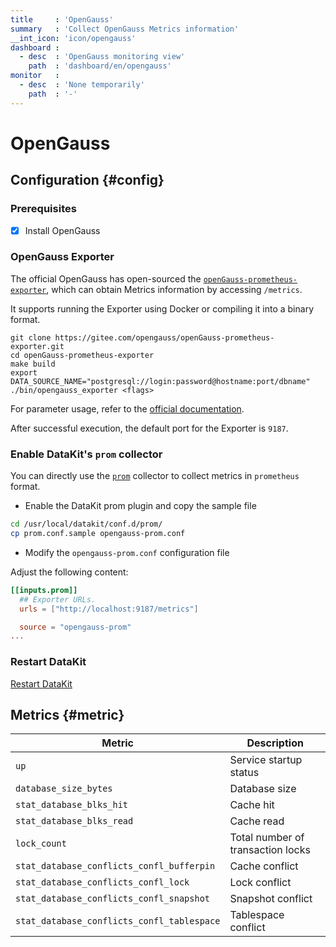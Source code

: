 ```yaml
---
title     : 'OpenGauss'
summary   : 'Collect OpenGauss Metrics information'
__int_icon: 'icon/opengauss'
dashboard :
  - desc  : 'OpenGauss monitoring view'
    path  : 'dashboard/en/opengauss'
monitor   :
  - desc  : 'None temporarily'
    path  : '-'
---
```


<!-- markdownlint-disable MD025 -->
# OpenGauss
<!-- markdownlint-enable -->

## Configuration {#config}

### Prerequisites

- [x] Install OpenGauss

### OpenGauss Exporter

The official OpenGauss has open-sourced the [`openGauss-prometheus-exporter`](https://gitee.com/opengauss/openGauss-prometheus-exporter), which can obtain Metrics information by accessing `/metrics`.

It supports running the Exporter using Docker or compiling it into a binary format.


```shell
git clone https://gitee.com/opengauss/openGauss-prometheus-exporter.git
cd openGauss-prometheus-exporter
make build
export DATA_SOURCE_NAME="postgresql://login:password@hostname:port/dbname"
./bin/opengauss_exporter <flags>
```

For parameter usage, refer to the [official documentation](https://gitee.com/opengauss/openGauss-prometheus-exporter#flags).

After successful execution, the default port for the Exporter is `9187`.

### Enable DataKit's `prom` collector

You can directly use the [`prom`](./prom.md) collector to collect metrics in `prometheus` format.

- Enable the DataKit prom plugin and copy the sample file

```bash
cd /usr/local/datakit/conf.d/prom/
cp prom.conf.sample opengauss-prom.conf
```

- Modify the `opengauss-prom.conf` configuration file

Adjust the following content:

```toml
[[inputs.prom]]
  ## Exporter URLs.
  urls = ["http://localhost:9187/metrics"]

  source = "opengauss-prom"
...
```

### Restart DataKit

[Restart DataKit](../datakit/datakit-service-how-to.md#manage-service)

## Metrics {#metric}


| Metric | Description |
| -- | -- |
| `up` | Service startup status |
| `database_size_bytes` | Database size |
| `stat_database_blks_hit`| Cache hit|
| `stat_database_blks_read`| Cache read|
| `lock_count`| Total number of transaction locks|
| `stat_database_conflicts_confl_bufferpin`| Cache conflict|
| `stat_database_conflicts_confl_lock`| Lock conflict|
| `stat_database_conflicts_confl_snapshot`| Snapshot conflict|
| `stat_database_conflicts_confl_tablespace`| Tablespace conflict|